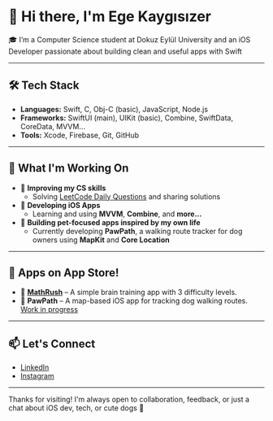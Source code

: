 # 👋 Hi there, I'm Ege Kaygısızer

🎓 I’m a Computer Science student at Dokuz Eylül University and an iOS Developer passionate about building clean and useful apps with Swift

---

## 🛠️ Tech Stack

- **Languages:** Swift, C, Obj-C (basic), JavaScript, Node.js
- **Frameworks:** SwiftUI (main), UIKit (basic), Combine, SwiftData, CoreData, MVVM...
- **Tools:** Xcode, Firebase, Git, GitHub

---

## 🧠 What I'm Working On

- 🧩 **Improving my CS skills**
  - Solving [LeetCode Daily Questions](https://github.com/egekaygisizer/LeetCode-Daily-Problem) and sharing solutions
- 📱 **Developing iOS Apps**
  - Learning and using **MVVM**, **Combine**, and **more...**
- 🐾 **Building pet-focused apps inspired by my own life**
  - Currently developing **PawPath**, a walking route tracker for dog owners using **MapKit** and **Core Location**

---

## 🚀 Apps on App Store!
- 🔢 [**MathRush**](https://apps.apple.com/tr/app/mathrush-quick-solve/id6744973300?l=tr) – A simple brain training app with 3 difficulty levels.
- 📍 **PawPath** – A map-based iOS app for tracking dog walking routes. [Work in progress](https://github.com/egekaygisizer)
---

## 📫 Let's Connect

- [LinkedIn](https://www.linkedin.com/in/ege-kaygisizer-5b14012b1/)
- [Instagram](https://www.instagram.com/ege.code/)

---

Thanks for visiting! I'm always open to collaboration, feedback, or just a chat about iOS dev, tech, or cute dogs 🐶  
